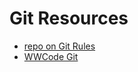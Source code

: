 # Git Resources

* [repo on Git Rules](https://github.com/k88hudson/git-flight-rules)
* [WWCode Git](http://staging.womenwhocodedc.com/intro-to-git/#/)

